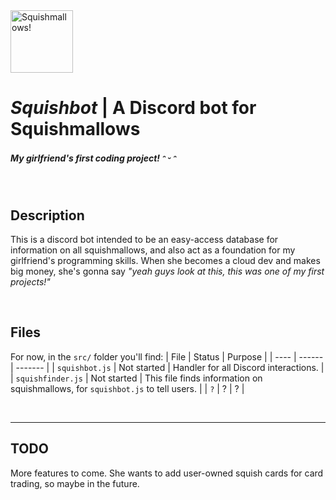 <img src="http://cdn.shopify.com/s/files/1/0559/8235/8698/products/Untitled_Artwork_12.png?v=1620884654" alt="Squishmallows!" width="100"/>

# ***Squishbot*** | A Discord bot for Squishmallows
##### My girlfriend's first coding project! ᵔ ᵕ ᵔ

<br>

## Description
This is a discord bot intended to be an easy-access database for information on all squishmallows, and also act as a foundation for my girlfriend's programming skills. When she becomes a cloud dev and makes big money, she's gonna say *"yeah guys look at this, this was one of my first projects!"*

<br>

## Files
For now, in the `src/` folder you'll find:
| File | Status | Purpose |
| ---- | ------ | ------- |
| `squishbot.js` | Not started | Handler for all Discord interactions. |
| `squishfinder.js` | Not started | This file finds information on squishmallows, for `squishbot.js` to tell users. |
| `?` | ? | ? |

<br>

---

## TODO
More features to come. She wants to add user-owned squish cards for card trading, so maybe in the future.


